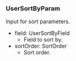 ### UserSortByParam
Input for sort parameters.

- field: UserSortByField
  - Field to sort by.
- sortOrder: SortOrder
  - Sort order.
